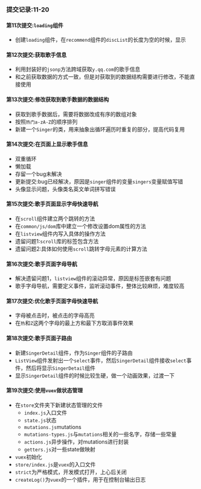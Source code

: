 ### 提交记录:11-20
#### 第11次提交:`loading`组件
+ 创建`loading`组件，在`recommend`组件的`discList`的长度为空的时候，显示

#### 第12次提交:获取歌手信息
+ 利用封装好的`jsonp`方法跨域获取`y.qq.com`的歌手信息
+ 和之前获取数据的方式一致，但是对获取到的数据结构需要进行修改，不能直接使用

#### 第13次提交:修改获取到歌手数据的数据结构
+ 获取到歌手数据后，需要将数据改成有序的数组对象
+ 按照`热门a-zA-Z`的顺序排列
+ 新建一个`Singer`的类，用来抽象出循环遍历时重复的部分，提高代码复用

#### 第14次提交:在页面上显示歌手信息
+ 双重循环
+ 懒加载
+ 存留一个bug未解决
+ 更新提交:bug已经解决，原因是`singer`组件的变量`singers`变量赋值写错
+ 头像显示问题，头像类名英文单词拼写错误

#### 第15次提交:歌手页面显示字母快速导航
+ 在`scroll`组件建立两个跳转的方法
+ 在`common/js/dom`库中建立一个修改设置dom属性的方法
+ 在`listview`组件内写入具体的操作方法
+ 遗留问题1:`scroll`库的标签包含方法
+ 遗留问题2:具体如何使用`scroll`跳转字母元素的计算方法

#### 第16次提交:歌手页面字母导航
+ 解决遗留问题1，`listview`组件的滚动异常，原因是标签嵌套有问题
+ 歌手字母导航，需要定义事件，监听滚动事件，整体比较麻烦，难度较高

#### 第17次提交:优化歌手页面字母快速导航
+ 字母被点击时，被点击的字母高亮
+ 在`热`和`Z`这两个字母的最上方和最下方取消事件效果

#### 第18次提交:歌手页面子路由
+ 新建`SingerDetail`组件，作为`Singer`组件的子路由
+ `ListView`组件发射出一个`select`事件，然后`SingerDetail`组件接收`select`事件，然后将显示`SingerDetail`组件
+ 显示`SingerDetail`组件的时候比较生硬，做一个动画效果，过渡一下

#### 第19次提交:使用`vuex`做状态管理
+ 在`store`文件夹下新建状态管理的文件
  * `index.js`入口文件
  * `state.js`状态
  * `mutations.js`mutations
  * `mutations-types.js`与`mutations`相关的一些名字，存储一些常量
  * `actions.js`异步操作，对mutations进行封装
  * `getters.js`对一些state做映射
+ `vuex`初始化
+ `store/index.js`是`vuex`的入口文件
+ `strict`为严格模式，开发模式打开，上心后关闭
+ `createLog()`为`vuex`的一个插件，用于在控制台输出日志
